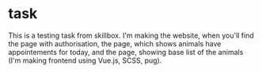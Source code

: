 # task

 This is a testing task from skillbox. I'm making the website, when you'll find the page with authorisation, the page, which shows animals have appointements for today, and the page, showing base list of the animals (I'm making frontend using Vue.js, SCSS, pug).
